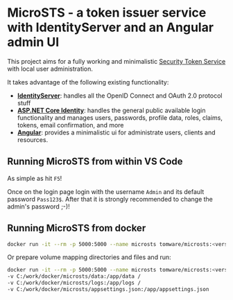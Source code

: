 # MicroSTS - a token issuer service with IdentityServer and an Angular admin UI

This project aims for a fully working and minimalistic [Security Token Service](https://en.wikipedia.org/wiki/Security_token_service) with local user administration.

It takes advantage of the following existing functionality:
- **[IdentityServer](https://identityserver.io/)**: handles all the OpenID Connect and OAuth 2.0 protocol stuff
- **[ASP.NET Core Identity](https://docs.microsoft.com/en-us/aspnet/core/security/authentication/identity?view=aspnetcore-3.1&tabs=visual-studio)**: handles the general public available login functionality and manages users, passwords, profile data, roles, claims, tokens, email confirmation, and more
- **[Angular](https://angular.io/)**: provides a minimalistic ui for administrate users, clients and resources.


## Running MicroSTS from within VS Code
As simple as hit `F5`!

Once on the login page login with the username `Admin` and its default password `Pass123$`. After that it is strongly recommended to change the admin's password ;-)!

## Running MicroSTS from docker
```bash
docker run -it --rm -p 5000:5000 --name microsts tomware/microsts:<version>
```

Or prepare volume mapping directories and files and run:

```bash
docker run -it --rm -p 5000:5000 --name microsts tomware/microsts:<version> /
-v C:/work/docker/microsts/data:/app/data /
-v C:/work/docker/microsts/logs:/app/logs /
-v C:/work/docker/microsts/appsettings.json:/app/appsettings.json
```
